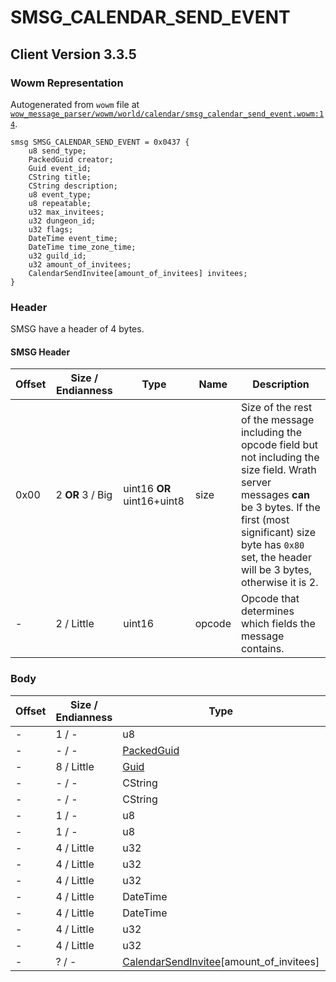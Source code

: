 # SMSG_CALENDAR_SEND_EVENT

## Client Version 3.3.5

### Wowm Representation

Autogenerated from `wowm` file at [`wow_message_parser/wowm/world/calendar/smsg_calendar_send_event.wowm:14`](https://github.com/gtker/wow_messages/tree/main/wow_message_parser/wowm/world/calendar/smsg_calendar_send_event.wowm#L14).
```rust,ignore
smsg SMSG_CALENDAR_SEND_EVENT = 0x0437 {
    u8 send_type;
    PackedGuid creator;
    Guid event_id;
    CString title;
    CString description;
    u8 event_type;
    u8 repeatable;
    u32 max_invitees;
    u32 dungeon_id;
    u32 flags;
    DateTime event_time;
    DateTime time_zone_time;
    u32 guild_id;
    u32 amount_of_invitees;
    CalendarSendInvitee[amount_of_invitees] invitees;
}
```
### Header

SMSG have a header of 4 bytes.

#### SMSG Header

| Offset | Size / Endianness | Type   | Name   | Description |
| ------ | ----------------- | ------ | ------ | ----------- |
| 0x00   | 2 **OR** 3 / Big           | uint16 **OR** uint16+uint8 | size | Size of the rest of the message including the opcode field but not including the size field. Wrath server messages **can** be 3 bytes. If the first (most significant) size byte has `0x80` set, the header will be 3 bytes, otherwise it is 2.|
| -      | 2 / Little| uint16 | opcode | Opcode that determines which fields the message contains. |

### Body

| Offset | Size / Endianness | Type | Name | Description | Comment |
| ------ | ----------------- | ---- | ---- | ----------- | ------- |
| - | 1 / - | u8 | send_type |  |  |
| - | - / - | [PackedGuid](../types/packed-guid.md) | creator |  |  |
| - | 8 / Little | [Guid](../types/packed-guid.md) | event_id |  |  |
| - | - / - | CString | title |  |  |
| - | - / - | CString | description |  |  |
| - | 1 / - | u8 | event_type |  |  |
| - | 1 / - | u8 | repeatable |  |  |
| - | 4 / Little | u32 | max_invitees |  |  |
| - | 4 / Little | u32 | dungeon_id |  |  |
| - | 4 / Little | u32 | flags |  |  |
| - | 4 / Little | DateTime | event_time |  |  |
| - | 4 / Little | DateTime | time_zone_time |  |  |
| - | 4 / Little | u32 | guild_id |  |  |
| - | 4 / Little | u32 | amount_of_invitees |  |  |
| - | ? / - | [CalendarSendInvitee](calendarsendinvitee.md)[amount_of_invitees] | invitees |  |  |

